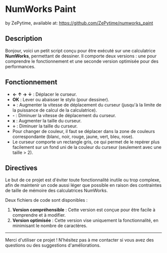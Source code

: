 # NumWorks Paint

by ZePytime, available at: https://github.com/ZePytime/numworks_paint

## Description

Bonjour, voici un petit script conçu pour être exécuté sur une calculatrice **NumWorks**, permettant de dessiner. Il comporte deux versions : une pour comprendre le fonctionnement et une seconde version optimisée pour des performances.

## Fonctionnement

- **← ↑ → ↓** : Déplacer le curseur.
- **OK** : Lever ou abaisser le stylo (pour dessiner).
- **+** : Augmenter la vitesse de déplacement du curseur (jusqu'à la limite de la puissance de calcul de la calculatrice).
- **-** : Diminuer la vitesse de déplacement du curseur.
- **x** : Augmenter la taille du curseur.
- **÷** : Diminuer la taille du curseur.
- Pour changer de couleur, il faut se déplacer dans la zone de couleurs correspondante (blanc, noir, rouge, jaune, vert, bleu, rose).
- Le curseur comporte un rectangle gris, ce qui permet de le repérer plus facilement sur un fond uni de la couleur du curseur (seulement avec une taille > 2).

## Directives

Le but de ce projet est d'éviter toute fonctionnalité inutile ou trop complexe, afin de maintenir un code aussi léger que possible en raison des contraintes de taille de mémoire des calculatrices NumWorks.

Deux fichiers de code sont disponibles :

1. **Version compréhensible** : Cette version est conçue pour être facile à comprendre et à modifier.
2. **Version optimisée** : Cette version vise uniquement la fonctionnalité, en minimisant le nombre de caractères.

---

Merci d'utiliser ce projet ! N'hésitez pas à me contacter si vous avez des questions ou des suggestions d'améliorations.
